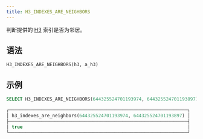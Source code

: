 ```yaml
---
title: H3_INDEXES_ARE_NEIGHBORS
---
```


判断提供的 [H3](https://eng.uber.com/h3/) 索引是否为邻居。

## 语法

```sql
H3_INDEXES_ARE_NEIGHBORS(h3, a_h3)
```

## 示例

```sql
SELECT H3_INDEXES_ARE_NEIGHBORS(644325524701193974, 644325524701193897);

┌──────────────────────────────────────────────────────────────────┐
│ h3_indexes_are_neighbors(644325524701193974, 644325524701193897) │
├──────────────────────────────────────────────────────────────────┤
│ true                                                             │
└──────────────────────────────────────────────────────────────────┘
```
